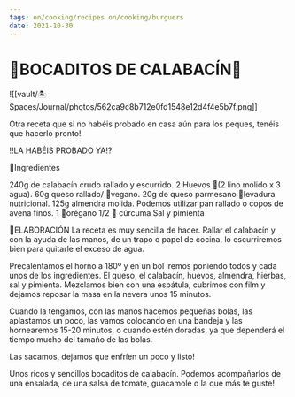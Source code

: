 ```yaml
---
tags: on/cooking/recipes on/cooking/burguers
date: 2021-10-30
---
```

# 🥒BOCADITOS DE CALABACÍN🥒

![[vault/🏝 Spaces/Journal/photos/562ca9c8b712e0fd1548e12d4f4e5b7f.png]]

Otra receta que si no habéis probado en casa aún para los peques, tenéis que hacerlo pronto!

‼️LA HABÉIS PROBADO YA⁉️

🔹Ingredientes

240g de calabacín crudo rallado y escurrido.
2 Huevos 🌱(2 lino molido x 3 agua).
60g queso rallado/ 🌱vegano.
20g de queso parmesano 🌱levadura nutricional.
125g almendra molida. Podemos utilizar pan rallado o copos de avena finos.
1 🥄orégano
1/2 🥄 cúrcuma
Sal y pimienta

🔪ELABORACIÓN
La receta es muy sencilla de hacer.
Rallar el calabacín y con la ayuda de las manos, de un trapo o papel de cocina, lo escurriremos bien para quitarle el exceso de agua.

Precalentamos el horno a 180º y en un bol iremos poniendo todos y cada unos de los
ingredientes. El queso, el calabacín, huevos, almendra, hierbas, sal y pimienta. Mezclamos bien con una espátula, cubrimos con film y dejamos reposar la masa en la nevera unos 15 minutos.

Cuando la tengamos, con las manos hacemos pequeñas bolas, las aplastamos un poco, las vamos colocando en una bandeja y las hornearemos 15-20 minutos, o cuando estén doradas,
ya que dependerá el tiempo mucho del tamaño de las bolas.

Las sacamos, dejamos que enfríen un poco y listo!

Unos ricos y sencillos bocaditos de calabacín. Podemos acompañarlos de una ensalada, de una salsa
de tomate, guacamole o la que más te guste!

